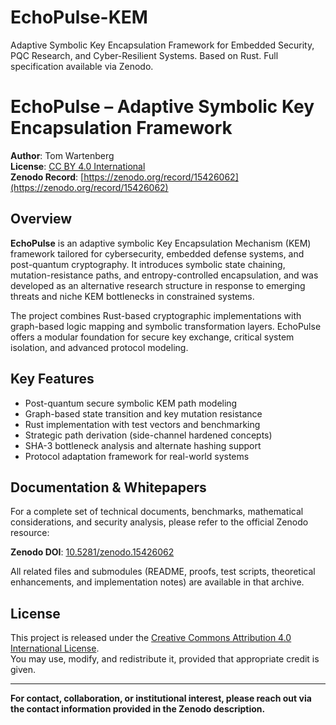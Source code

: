 # EchoPulse-KEM
Adaptive Symbolic Key Encapsulation Framework for Embedded Security, PQC Research, and Cyber-Resilient Systems. Based on Rust. Full specification available via Zenodo.
# EchoPulse – Adaptive Symbolic Key Encapsulation Framework

**Author**: Tom Wartenberg  
**License**: [CC BY 4.0 International](https://creativecommons.org/licenses/by/4.0/)  
**Zenodo Record**: [https://zenodo.org/record/15426062](https://zenodo.org/record/15426062)

## Overview

**EchoPulse** is an adaptive symbolic Key Encapsulation Mechanism (KEM) framework tailored for cybersecurity, embedded defense systems, and post-quantum cryptography. It introduces symbolic state chaining, mutation-resistance paths, and entropy-controlled encapsulation, and was developed as an alternative research structure in response to emerging threats and niche KEM bottlenecks in constrained systems.

The project combines Rust-based cryptographic implementations with graph-based logic mapping and symbolic transformation layers. EchoPulse offers a modular foundation for secure key exchange, critical system isolation, and advanced protocol modeling.

## Key Features

- Post-quantum secure symbolic KEM path modeling  
- Graph-based state transition and key mutation resistance  
- Rust implementation with test vectors and benchmarking  
- Strategic path derivation (side-channel hardened concepts)  
- SHA-3 bottleneck analysis and alternate hashing support  
- Protocol adaptation framework for real-world systems

## Documentation & Whitepapers

For a complete set of technical documents, benchmarks, mathematical considerations, and security analysis, please refer to the official Zenodo resource:

**Zenodo DOI**: [10.5281/zenodo.15426062](https://doi.org/10.5281/zenodo.15426062)

All related files and submodules (README, proofs, test scripts, theoretical enhancements, and implementation notes) are available in that archive.

## License

This project is released under the [Creative Commons Attribution 4.0 International License](https://creativecommons.org/licenses/by/4.0/).  
You may use, modify, and redistribute it, provided that appropriate credit is given.

---

**For contact, collaboration, or institutional interest, please reach out via the contact information provided in the Zenodo description.**
